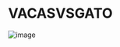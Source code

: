 # VACASVSGATO

![image](https://github.com/user-attachments/assets/0377e4fc-8b4c-49d6-a554-71af25d924be)

